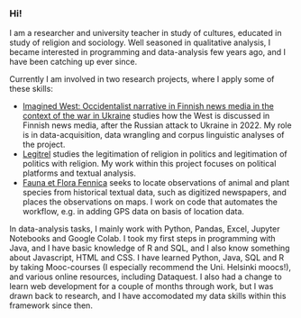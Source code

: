 ### Hi!

I am a researcher and university teacher in study of cultures, educated in study of religion and sociology. Well seasoned in qualitative analysis, I became interested in programming and data-analysis few years ago, and I have been catching up ever since. 

Currently I am involved in two research projects, where I apply some of these skills:
- [Imagined West: Occidentalist narrative in Finnish news media in the context of the war in Ukraine](https://www.tuni.fi/en/research/imagined-west) studies how the West is discussed in Finnish news media, after the Russian attack to Ukraine in 2022. My role is in data-acquisition, data wrangling and corpus linguistic analyses of the project.
- [Legitrel](https://www.helsinki.fi/en/researchgroups/religion-politics-and-legitimation) studies the legitimation of religion in politics and legitimation of politics with religion. My work within this project focuses on political platforms and textual analysis.
- [Fauna et Flora Fennica](https://sites.utu.fi/faffe/en/) seeks to locate observations of animal and plant species from historical textual data, such as digitized newspapers, and places the observations on maps. I work on code that automates the workflow, e.g. in adding GPS data on basis of location data.

In data-analysis tasks, I mainly work with Python, Pandas, Excel, Jupyter Notebooks and Google Colab. I took my first steps in programming with Java, and I have basic knowledge of R and SQL, and I also know something about Javascript, HTML and CSS. I have learned Python, Java, SQL and R by taking Mooc-courses (I especially recommend the Uni. Helsinki moocs!), and various online resources, including Dataquest. I also had a change to learn web development for a couple of months through work, but I was drawn back to research, and I have accomodated my data skills within this framework since then.



<!--
**jerekyyro/jerekyyro** is a ✨ _special_ ✨ repository because its `README.md` (this file) appears on your GitHub profile.

Here are some ideas to get you started:

- 🔭 I’m currently working on ...
- 🌱 I’m currently learning ...
- 👯 I’m looking to collaborate on ...
- 🤔 I’m looking for help with ...
- 💬 Ask me about ...
- 📫 How to reach me: ...
- 😄 Pronouns: ...
- ⚡ Fun fact: ...
-->
